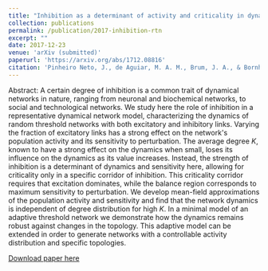 ```yaml
---
title: "Inhibition as a determinant of activity and criticality in dynamical networks"
collection: publications
permalink: /publication/2017-inhibition-rtn
excerpt: ""
date: 2017-12-23
venue: 'arXiv (submitted)'
paperurl: 'https://arxiv.org/abs/1712.08816'
citation: 'Pinheiro Neto, J., de Aguiar, M. A. M., Brum, J. A., & Bornholdt, S. (2017). Inhibition as a determinant of activity and criticality in dynamical networks. arXiv:1712.08816v1'
---
```

Abstract:
A certain degree of inhibition is a common trait of dynamical networks in nature, ranging from neuronal and biochemical networks, to social and technological networks. We study here the role of inhibition in a representative dynamical network model, characterizing the dynamics of random threshold networks with both excitatory and inhibitory links. Varying the fraction of excitatory links has a strong effect on the network's population activity and its sensitivity to perturbation. The average degree $K$, known to have a strong effect on the dynamics when small, loses its influence on the dynamics as its value increases. Instead, the strength of inhibition is a determinant of dynamics and sensitivity here, allowing for criticality only in a specific corridor of inhibition. This criticality corridor requires that excitation dominates, while the balance region corresponds to maximum sensitivity to perturbation. We develop mean-field approximations of the population activity and sensitivity and find that the network dynamics is independent of degree distribution for high $K$. In a minimal model of an adaptive threshold network we demonstrate how the dynamics remains robust against changes in the topology. This adaptive model can be extended in order to generate networks with a controllable activity distribution and specific topologies.

[Download paper here](http://joaopn.github.io/files/1712.08816.pdf)
